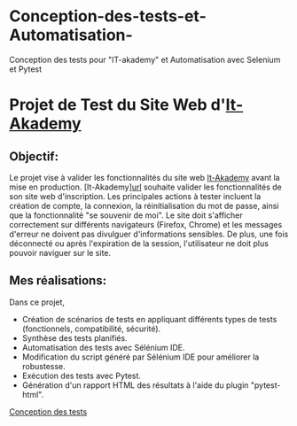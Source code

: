 # Conception-des-tests-et-Automatisation-
Conception des tests pour "IT-akademy" et Automatisation avec Selenium et Pytest
# Projet de Test du Site Web d'[It-Akademy](https://inscription.it-akademy.fr/)

## Objectif:

Le projet vise à valider les fonctionnalités du site web [It-Akademy](https://inscription.it-akademy.fr/) avant la mise en production.
[It-Akademy][url](https://inscription.it-akademy.fr/) souhaite valider les fonctionnalités de son site web d'inscription. Les principales actions à tester incluent la création de compte, la connexion, la réinitialisation du mot de passe, ainsi que la fonctionnalité "se souvenir de moi". Le site doit s'afficher correctement sur différents navigateurs (Firefox, Chrome) et les messages d'erreur ne doivent pas divulguer d'informations sensibles. De plus, une fois déconnecté ou après l'expiration de la session, l'utilisateur ne doit plus pouvoir naviguer sur le site.
## Mes réalisations:
Dans ce projet, 
* Création de scénarios de tests en appliquant différents types de tests (fonctionnels, compatibilité, sécurité).
* Synthèse des tests planifiés.
* Automatisation des tests avec Sélénium IDE.
* Modification du script généré par Sélénium IDE pour améliorer la robustesse.
* Exécution des tests avec Pytest.
* Génération d'un rapport HTML des résultats à l'aide du plugin "pytest-html".




[Conception des tests](https://docs.google.com/document/d/1o1g3CfSvPM0GjFFmtMKfW6YT3fQpt8lLYnLovWd1pS8/edit)













